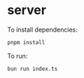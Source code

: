 # server

To install dependencies:

```bash
pnpm install
```

To run:

```bash
bun run index.ts
```
